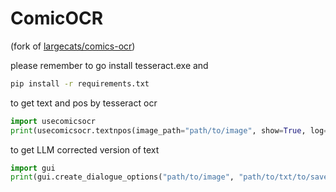 # ComicOCR
(fork of [largecats/comics-ocr](https://github.com/largecats/comics-ocr))

please remember to go install tesseract.exe and
```bash
pip install -r requirements.txt
```
to get text and pos by tesseract ocr
```python
import usecomicsocr
print(usecomicsocr.textnpos(image_path="path/to/image", show=True, log=True))
```
to get LLM corrected version of text
```python
import gui
print(gui.create_dialogue_options("path/to/image", "path/to/txt/to/save/dialogue"))
```
